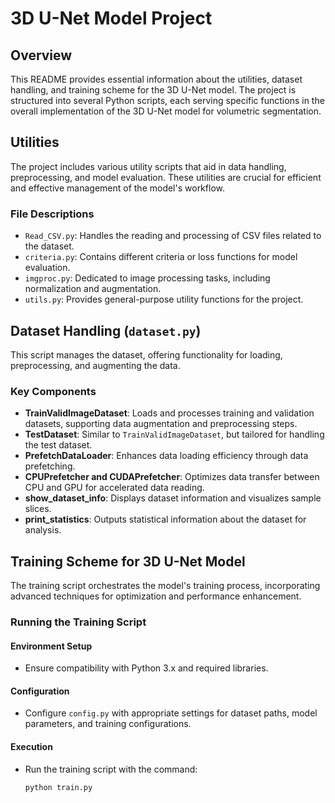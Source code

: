 # 3D U-Net Model Project

## Overview
This README provides essential information about the utilities, dataset handling, and training scheme for the 3D U-Net model. The project is structured into several Python scripts, each serving specific functions in the overall implementation of the 3D U-Net model for volumetric segmentation.

## Utilities
The project includes various utility scripts that aid in data handling, preprocessing, and model evaluation. These utilities are crucial for efficient and effective management of the model's workflow.

### File Descriptions
- `Read_CSV.py`: Handles the reading and processing of CSV files related to the dataset.
- `criteria.py`: Contains different criteria or loss functions for model evaluation.
- `imgproc.py`: Dedicated to image processing tasks, including normalization and augmentation.
- `utils.py`: Provides general-purpose utility functions for the project.

## Dataset Handling (`dataset.py`)
This script manages the dataset, offering functionality for loading, preprocessing, and augmenting the data.

### Key Components
- **TrainValidImageDataset**: Loads and processes training and validation datasets, supporting data augmentation and preprocessing steps.
- **TestDataset**: Similar to `TrainValidImageDataset`, but tailored for handling the test dataset.
- **PrefetchDataLoader**: Enhances data loading efficiency through data prefetching.
- **CPUPrefetcher and CUDAPrefetcher**: Optimizes data transfer between CPU and GPU for accelerated data reading.
- **show_dataset_info**: Displays dataset information and visualizes sample slices.
- **print_statistics**: Outputs statistical information about the dataset for analysis.

## Training Scheme for 3D U-Net Model
The training script orchestrates the model's training process, incorporating advanced techniques for optimization and performance enhancement.

### Running the Training Script
#### Environment Setup
- Ensure compatibility with Python 3.x and required libraries.

#### Configuration
- Configure `config.py` with appropriate settings for dataset paths, model parameters, and training configurations.

#### Execution
- Run the training script with the command:
  ```bash
  python train.py
